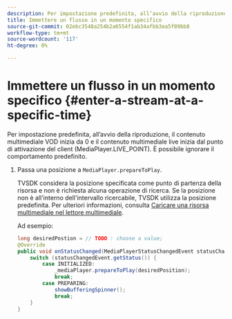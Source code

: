 ```yaml
---
description: Per impostazione predefinita, all’avvio della riproduzione, il contenuto multimediale VOD inizia da 0 e il contenuto multimediale live inizia dal punto di attivazione del client (MediaPlayer.LIVE_POINT). È possibile ignorare il comportamento predefinito.
title: Immettere un flusso in un momento specifico
source-git-commit: 02ebc3548a254b2a6554f1ab34afbb3ea5f09bb8
workflow-type: tm+mt
source-wordcount: '117'
ht-degree: 0%

---
```


# Immettere un flusso in un momento specifico {#enter-a-stream-at-a-specific-time}

Per impostazione predefinita, all’avvio della riproduzione, il contenuto multimediale VOD inizia da 0 e il contenuto multimediale live inizia dal punto di attivazione del client (MediaPlayer.LIVE_POINT). È possibile ignorare il comportamento predefinito.

1. Passa una posizione a `MediaPlayer.prepareToPlay`.

   TVSDK considera la posizione specificata come punto di partenza della risorsa e non è richiesta alcuna operazione di ricerca. Se la posizione non è all&#39;interno dell&#39;intervallo ricercabile, TVSDK utilizza la posizione predefinita. Per ulteriori informazioni, consulta [Caricare una risorsa multimediale nel lettore multimediale](../../../tvsdk-2.7-for-android/content-playback-options/mediaplayer-initialize-for-video/t-psdk-android-2.7-media-resource-load.md).

   Ad esempio:

   ```java
   long desiredPostion = // TODO : choose a value; 
   @Override 
   public void onStatusChanged(MediaPlayerStatusChangedEvent statusChangedEvent) {   
       switch (statusChangedEvent.getStatus()) { 
           case INITIALIZED: 
               _mediaPlayer.prepareToPlay(desiredPosition); 
               break; 
           case PREPARING: 
               showBufferingSpinner(); 
               break; 
       } 
   }
   ```
